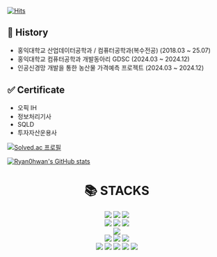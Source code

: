[![Hits](https://hits.seeyoufarm.com/api/count/incr/badge.svg?url=https%3A%2F%2Fgithub.com%2Fgjbae1212%2Fhit-counter)](https://hits.seeyoufarm.com)

## 📅 History
* 홍익대학교 산업데이터공학과 / 컴퓨터공학과(복수전공) (2018.03 ~ 25.07)
* 홍익대학교 컴퓨터공학과 개발동아리 GDSC (2024.03 ~ 2024.12)
* 인공신경망 개발을 통한 농산물 가격예측 프로젝트 (2024.03 ~ 2024.12)

## ✅ Certificate
* 오픽 IH
* 정보처리기사
* SQLD
* 투자자산운용사
  

[![Solved.ac 프로필](http://mazassumnida.wtf/api/generate_badge?boj=namu3864)](https://solved.ac/namu3864)

[![Ryan0hwan's GitHub stats](https://github-readme-stats.vercel.app/api?username=Ryan0hwan&show_icons=true)](https://github-readme-streak-stats.herokuapp.com/?user=Ryan0hwan&theme=highcontrast&hide_border=true)


<div align=center><h1>📚 STACKS</h1></div>

<div align=center> 
  <img src="https://img.shields.io/badge/java-007396?style=for-the-badge&logo=java&logoColor=white"> 
  <img src="https://img.shields.io/badge/python-3776AB?style=for-the-badge&logo=python&logoColor=white">
  <img src="https://img.shields.io/badge/R-3776AB?style=for-the-badge&logo=R&logoColor=white">
  <br>

  <img src="https://img.shields.io/badge/html5-E34F26?style=for-the-badge&logo=html5&logoColor=white"> 
  <img src="https://img.shields.io/badge/css-1572B6?style=for-the-badge&logo=css3&logoColor=white"> 
  <img src="https://img.shields.io/badge/javascript-F7DF1E?style=for-the-badge&logo=javascript&logoColor=black">
  <br>

  <img src="https://img.shields.io/badge/mysql-4479A1?style=for-the-badge&logo=mysql&logoColor=white">
  <br>
  
  <img src="https://img.shields.io/badge/spring-6DB33F?style=for-the-badge&logo=spring&logoColor=white"> 
  <img src="https://img.shields.io/badge/linux-FCC624?style=for-the-badge&logo=linux&logoColor=black"> 
  <img src="https://img.shields.io/badge/amazonaws-232F3E?style=for-the-badge&logo=amazonaws&logoColor=white">
  <br>

  <img src="https://img.shields.io/badge/notion-F7DF1E?style=for-the-badge&logo=notion&logoColor=black">
  <img src="https://img.shields.io/badge/github-181717?style=for-the-badge&logo=github&logoColor=white">
  <img src="https://img.shields.io/badge/git-F05032?style=for-the-badge&logo=git&logoColor=white">
  <img src="https://img.shields.io/badge/docker-181717?style=for-the-badge&logo=docker&logoColor=white">
  <img src="https://img.shields.io/badge/kubernates-F05032?style=for-the-badge&logo=kubernates&logoColor=white">
  <br>
</div>
